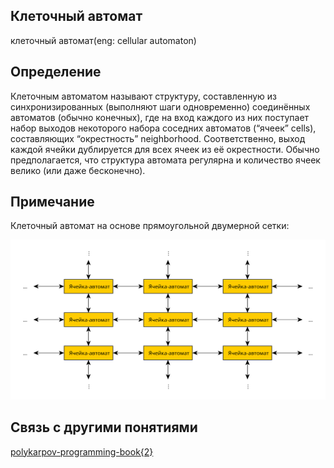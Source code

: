 
##  Клеточный автомат
клеточный автомат(eng: cellular automaton) 

## Определение
Клеточным автоматом называют структуру, составленную из синхронизированных (выполняют шаги одновременно) соединённых автоматов (обычно конечных), где на вход каждого из них поступает набор выходов некоторого набора соседних автоматов (“ячеек” cells), составляющих “окрестность” neighborhood. Соответственно, выход каждой ячейки дублируется для всех ячеек из её окрестности. Обычно предполагается, что структура автомата регулярна и количество ячеек велико (или даже бесконечно).

## Примечание

Клеточный автомат на основе прямоугольной двумерной сетки:

![cellular automaton](https://github.com/vernikkkkkkkkkkkkkkkkkkk/concept_new/blob/main/images/2d_cell_automaton.svg)

## Связь с другими понятиями
[polykarpov-programming-book{2}](https://github.com/vernikkkkkkkkkkkkkkkkkkk/concept_new/blob/main/bibliography/polykarpov-programming-book%7B2%7D.md)
